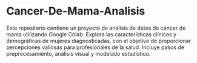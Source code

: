 # Cancer-De-Mama-Analisis
Este repositorio contiene un proyecto de análisis de datos de cáncer de mama utilizando Google Colab. Explora las características clínicas y demográficas de mujeres diagnosticadas, con el objetivo de proporcionar percepciones valiosas para profesionales de la salud. Incluye pasos de preprocesamiento, análisis visual y modelado estadístico.
